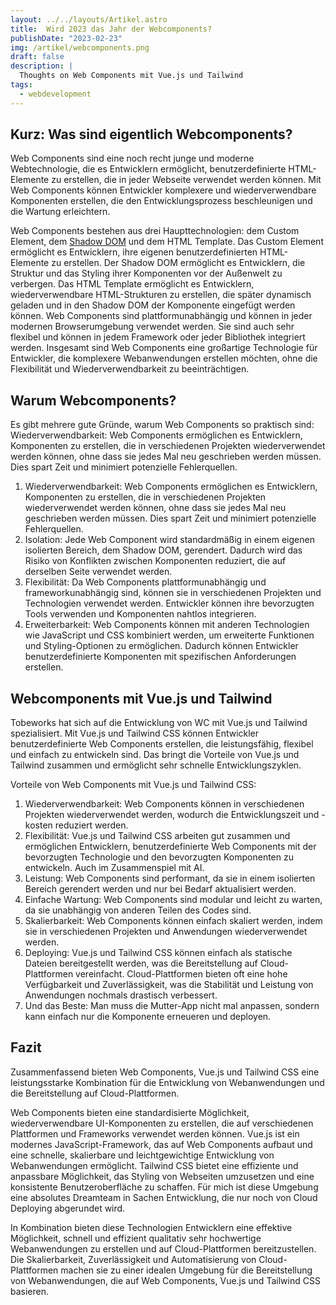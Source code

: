 ```yaml
---
layout: ../../layouts/Artikel.astro
title:  Wird 2023 das Jahr der Webcomponents?
publishDate: "2023-02-23"
img: /artikel/webcomponents.png
draft: false
description: |
  Thoughts on Web Components mit Vue.js und Tailwind
tags:
  - webdevelopment
---
```

## Kurz: Was sind eigentlich Webcomponents?
Web Components sind eine noch recht junge und moderne Webtechnologie, die es Entwicklern ermöglicht, benutzerdefinierte HTML-Elemente zu erstellen, die in jeder Webseite verwendet werden können. Mit Web Components können Entwickler komplexere und wiederverwendbare Komponenten erstellen, die den Entwicklungsprozess beschleunigen und die Wartung erleichtern.

Web Components bestehen aus drei Haupttechnologien: dem Custom Element, dem <a href="https://developer.mozilla.org/de/docs/Web/Web_Components/Using_shadow_DOM" target="_blank">Shadow DOM</a> und dem HTML Template. Das Custom Element ermöglicht es Entwicklern, ihre eigenen benutzerdefinierten HTML-Elemente zu erstellen. Der Shadow DOM ermöglicht es Entwicklern, die Struktur und das Styling ihrer Komponenten vor der Außenwelt zu verbergen. Das HTML Template ermöglicht es Entwicklern, wiederverwendbare HTML-Strukturen zu erstellen, die später dynamisch geladen und in den Shadow DOM der Komponente eingefügt werden können.
Web Components sind plattformunabhängig und können in jeder modernen Browserumgebung verwendet werden. Sie sind auch sehr flexibel und können in jedem Framework oder jeder Bibliothek integriert werden.
Insgesamt sind Web Components eine großartige Technologie für Entwickler, die komplexere Webanwendungen erstellen möchten, ohne die Flexibilität und Wiederverwendbarkeit zu beeinträchtigen.

## Warum Webcomponents?
Es gibt mehrere gute Gründe, warum Web Components so praktisch sind:
Wiederverwendbarkeit: Web Components ermöglichen es Entwicklern, Komponenten zu erstellen, die in verschiedenen Projekten wiederverwendet werden können, ohne dass sie jedes Mal neu geschrieben werden müssen. Dies spart Zeit und minimiert potenzielle Fehlerquellen.

1. Wiederverwendbarkeit: Web Components ermöglichen es Entwicklern, Komponenten zu erstellen, die in verschiedenen Projekten wiederverwendet werden können, ohne dass sie jedes Mal neu geschrieben werden müssen. Dies spart Zeit und minimiert potenzielle Fehlerquellen.
2. Isolation: Jede Web Component wird standardmäßig in einem eigenen isolierten Bereich, dem Shadow DOM, gerendert. Dadurch wird das Risiko von Konflikten zwischen Komponenten reduziert, die auf derselben Seite verwendet werden.
3. Flexibilität: Da Web Components plattformunabhängig und frameworkunabhängig sind, können sie in verschiedenen Projekten und Technologien verwendet werden. Entwickler können ihre bevorzugten Tools verwenden und Komponenten nahtlos integrieren.
4. Erweiterbarkeit: Web Components können mit anderen Technologien wie JavaScript und CSS kombiniert werden, um erweiterte Funktionen und Styling-Optionen zu ermöglichen. Dadurch können Entwickler benutzerdefinierte Komponenten mit spezifischen Anforderungen erstellen. 


## Webcomponents mit Vue.js und Tailwind
Tobeworks hat sich auf die Entwicklung von WC mit Vue.js und Tailwind spezialisiert. Mit Vue.js und Tailwind CSS können Entwickler benutzerdefinierte Web Components erstellen, die leistungsfähig, flexibel und einfach zu entwickeln sind. Das bringt die Vorteile von Vue.js und Tailwind zusammen und ermöglicht sehr schnelle Entwicklungszyklen.

Vorteile von Web Components mit Vue.js und Tailwind CSS:
1. Wiederverwendbarkeit: Web Components können in verschiedenen Projekten wiederverwendet werden, wodurch die Entwicklungszeit und -kosten reduziert werden.
2. Flexibilität: Vue.js und Tailwind CSS arbeiten gut zusammen und ermöglichen Entwicklern, benutzerdefinierte Web Components mit der bevorzugten Technologie und den bevorzugten Komponenten zu entwickeln. Auch im Zusammenspiel mit AI.
3. Leistung: Web Components sind performant, da sie in einem isolierten Bereich gerendert werden und nur bei Bedarf aktualisiert werden.
4. Einfache Wartung: Web Components sind modular und leicht zu warten, da sie unabhängig von anderen Teilen des Codes sind.
5. Skalierbarkeit: Web Components können einfach skaliert werden, indem sie in verschiedenen Projekten und Anwendungen wiederverwendet werden.
6. Deploying: Vue.js und Tailwind CSS können einfach als statische Dateien bereitgestellt werden, was die Bereitstellung auf Cloud-Plattformen vereinfacht. Cloud-Plattformen bieten oft eine hohe Verfügbarkeit und Zuverlässigkeit, was die Stabilität und Leistung von Anwendungen nochmals drastisch verbessert. 
7. Und das Beste: Man muss die Mutter-App nicht mal anpassen, sondern kann einfach nur die Komponente erneueren und deployen.


## Fazit
Zusammenfassend bieten Web Components, Vue.js und Tailwind CSS eine leistungsstarke Kombination für die Entwicklung von Webanwendungen und die Bereitstellung auf Cloud-Plattformen.

Web Components bieten eine standardisierte Möglichkeit, wiederverwendbare UI-Komponenten zu erstellen, die auf verschiedenen Plattformen und Frameworks verwendet werden können. Vue.js ist ein modernes JavaScript-Framework, das auf Web Components aufbaut und eine schnelle, skalierbare und leichtgewichtige Entwicklung von Webanwendungen ermöglicht. Tailwind CSS bietet eine effiziente und anpassbare Möglichkeit, das Styling von Webseiten umzusetzen und eine konsistente Benutzeroberfläche zu schaffen.
Für mich ist diese Umgebung eine absolutes Dreamteam in Sachen Entwicklung, die nur noch von Cloud Deploying abgerundet wird.

In Kombination bieten diese Technologien Entwicklern eine effektive Möglichkeit, schnell und effizient qualitativ sehr hochwertige Webanwendungen zu erstellen und auf Cloud-Plattformen bereitzustellen. Die Skalierbarkeit, Zuverlässigkeit und Automatisierung von Cloud-Plattformen machen sie zu einer idealen Umgebung für die Bereitstellung von Webanwendungen, die auf Web Components, Vue.js und Tailwind CSS basieren.
